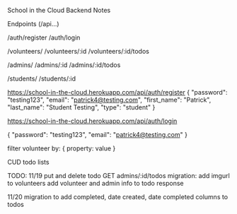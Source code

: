 School in the Cloud
Backend Notes

Endpoints (/api...)

/auth/register
/auth/login

/volunteers/
/volunteers/:id
/volunteers/:id/todos

/admins/
/admins/:id
/admins/:id/todos

/students/
/students/:id



https://school-in-the-cloud.herokuapp.com/api/auth/register
{
	"password": "testing123",
	"email": "patrick4@testing.com",
	"first_name": "Patrick",
	"last_name": "Student Testing",
	"type": "student"
}



https://school-in-the-cloud.herokuapp.com/api/auth/login

{
	"password": "testing123",
	"email": "patrick4@testing.com"
}


filter volunteer by:
{
    property: value
}

CUD todo lists



TODO:
11/19
put and delete todo
GET admins/:id/todos
migration: add imgurl to volunteers
add volunteer and admin info to todo response

11/20
migration to add completed, date created, date completed columns to todos

